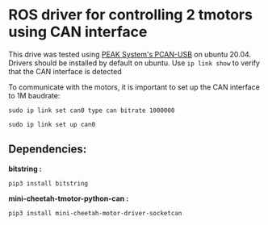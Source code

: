# ROS driver for controlling 2 tmotors using CAN interface

This drive was tested using [PEAK System's PCAN-USB](https://www.peak-system.com/PCAN-USB.199.0.html?&L=1) on ubuntu 20.04. Drivers should be installed by default on ubuntu.
Use `ip link show` to verify that the CAN interface is detected

To communicate with the motors, it is important to set up the CAN interface to 1M baudrate:

	sudo ip link set can0 type can bitrate 1000000

	sudo ip link set up can0

## Dependencies:

**bitstring :**

	pip3 install bitstring

**mini-cheetah-tmotor-python-can :**

	pip3 install mini-cheetah-motor-driver-socketcan
	
